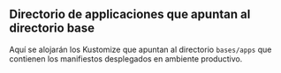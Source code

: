 ## Directorio de applicaciones que apuntan al directorio base

Aquí se alojarán los Kustomize que apuntan al directorio `bases/apps` que contienen los manifiestos desplegados en ambiente productivo.